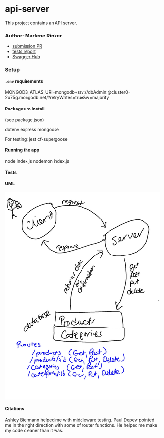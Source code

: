 # api-server

This project contains an API server.


### Author: Marlene Rinker

- [submission PR](https://github.com/marlenerinker-401-advanced-javascript/api-server/pull/9)
- [tests report](https://github.com/marlenerinker-401-advanced-javascript/api-server/actions)
- [Swagger Hub](https://app.swaggerhub.com/apis/marlene-rinker/api-server/0.1#/)



### Setup

#### `.env` requirements
MONGODB_ATLAS_URI=mongodb+srv://dbAdmin:<password>@cluster0-2u75g.mongodb.net/<database>?retryWrites=true&w=majority

#### Packages to Install
(see package.json)

dotenv
express
mongoose

For testing:
jest
cf-supergoose



#### Running the app
node index.js 
nodemon index.js


#### Tests
<!-- info about tests goes here -->

#### UML
![UML Diagram](api-server-whiteboard.jpg)

#### Citations

Ashley Biermann helped me with middleware testing.
Paul Depew pointed me in the right direction with some of router functions. He helped me make my code cleaner than it was.
